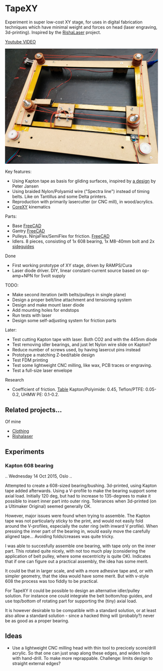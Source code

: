 
# TapeXY

Experiment in super low-cost XY stage, for uses in digital fabrication techniques
which have minimal weight and forces on head (laser engraving, 3d-printing).
Inspired by the [RishaLaser](http://rishalaser.org) project.

[Youtube VIDEO](https://www.youtube.com/watch?v=5F9-HIbBYwc)

![TapeXY first prototype](./doc/tapexy-first.jpg)

Key features:

* Using Kapton tape as basis for gliding surfaces,
inspired by [a design](http://www.thingiverse.com/thing:3554) by Peter Jansen
* Using braided Nylon/Polyamid wire ("Spectra line") instead of timing belts.
Like on Tantillus and some Delta printers.
* Reproduction with primarily lasercutter (or CNC mill), in wood/acrylics.
* [CoreXY](http://corexy.com) kinematics

Parts:

* Base [FreeCAD](./tapexy.fcstd)
* Gantry [FreeCAD](./tapexy-gantry.fcstd)
* Pulleys. NinjaFlex/SemiFlex for friction. [FreeCAD](./pulley-ninjaflex.fcstd)
* Idlers. 8 pieces, consisting of 1x 608 bearing, 1x M8-40mm bolt and 2x [sideguides](http://www.thingiverse.com/thing:31216)

Done

* First working prototype of XY stage, driven by RAMPS/Cura
* Laser diode driver. DIY, linear constant-current source based on op-amp+NPN for 5volt supply

TODO:

* Make second iteration (with belts/pulleys in single plane)
* Design a proper belt/line attachment and tensioning system
* Design and make mount laser diode
* Add mounting holes for endstops
* Run tests with laser
* Design some self-adjusting system for friction parts

Later:

* Test cutting Kapton tape with laser. Both CO2 and with the 445nm diode
* Test removing idler bearings, and just let Nylon wire slide on Kapton?
* Reduce number of screws used, by having lasercut pins instead
* Prototype a matching Z-bed/table design
* Test FDM printing
* Test some lightweight CNC milling, like wax, PCB traces or engraving.
* Test a full-size laser envelope

Research

* Coefficient of friction.
[Table](http://www.goodfellow.com/catalogue/GFCat2C.php?ewd_token=Q4ZIFOAVRhE2dSOYkbUxPMdSBZyxXk&n=Ab6sV0qHM8iAeitFJGlgDA1qjQCrhQ&ewd_urlNo=GFCat26&type=30&prop=3)
Kapton/Polyimide: 0.45, Teflon/PTFE: 0.05-0.2, UHMW PE: 0.1-0.2.

## Related projects...

Of mine

* [Clothing](../clothing)
* [Rishalaser](../rishalaser)


## Experiments

### Kapton 608 bearing

.. Wednesday 14 Oct 2015, Oslo ..

Attempted to create a 608-sized bearing/bushing. 3d-printed, using Kapton tape added afterwards.
Using a V-profile to make the bearing support some axial load.
Initially 120 deg, but had to increase to 135-degrees to make it possible to insert inner part into outer ring.
Tolerances when 3d-printed (on a Ultimaker Original) seemed generally OK.

However, major issues were found when trying to assemble.
The Kapton tape was not particularly sticky to the print,
and would not easily fold around the V-profiles, especially the outer ring (with inward V profile).
When pressing the inner part of the bearing in, would easily
move the carefully aligned tape... Avoiding folds/creases was quite tricky.

I was able to succesfully assemble one bearing, with tape only on the inner part.
This rotated quite nicely, with not too much play
(considering the application of belt pulley, where some excentricity is quite OK).
Indicates that if one can figure out a practical assembly, the idea has some merit.

It could be that in larger scale, and with a more adhesive tape and, or with simpler geometry,
that the idea would have some merit. But with v-style 608 the process was too fiddly to be practical.

For TapeXY it could be possible to design an alternative idler/pulley solution.
For instance one could integrate the belt bottom/top guides, and use top/bottom of
rotating part for supporting the (tiny) axial load.

It is however desirable to be compatible with a standard solution,
or at least also allow a standard solution - since a hacked thing will (probably?)
never be as good as a proper bearing.

## Ideas

* Use a lightweight CNC milling head with thin tool to precicely score/drill acrylic.
So that one can just snap along these edges, and widen hole with hand-drill. To make more reprappable.
Challenge: limits design to straight external edges?

